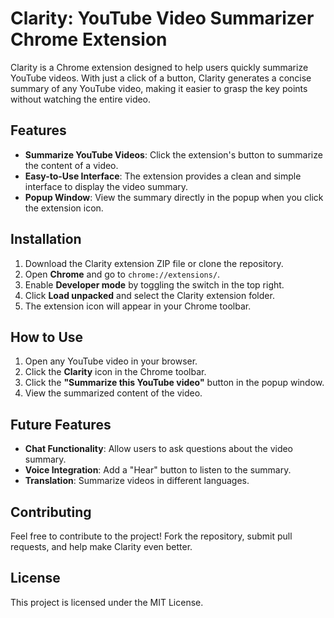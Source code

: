# Clarity: YouTube Video Summarizer Chrome Extension

Clarity is a Chrome extension designed to help users quickly summarize YouTube videos. With just a click of a button, Clarity generates a concise summary of any YouTube video, making it easier to grasp the key points without watching the entire video.

## Features

- **Summarize YouTube Videos**: Click the extension's button to summarize the content of a video.
- **Easy-to-Use Interface**: The extension provides a clean and simple interface to display the video summary.
- **Popup Window**: View the summary directly in the popup when you click the extension icon.

## Installation

1. Download the Clarity extension ZIP file or clone the repository.
2. Open **Chrome** and go to `chrome://extensions/`.
3. Enable **Developer mode** by toggling the switch in the top right.
4. Click **Load unpacked** and select the Clarity extension folder.
5. The extension icon will appear in your Chrome toolbar.

## How to Use

1. Open any YouTube video in your browser.
2. Click the **Clarity** icon in the Chrome toolbar.
3. Click the **"Summarize this YouTube video"** button in the popup window.
4. View the summarized content of the video.

## Future Features

- **Chat Functionality**: Allow users to ask questions about the video summary.
- **Voice Integration**: Add a "Hear" button to listen to the summary.
- **Translation**: Summarize videos in different languages.

## Contributing

Feel free to contribute to the project! Fork the repository, submit pull requests, and help make Clarity even better.

## License

This project is licensed under the MIT License.
